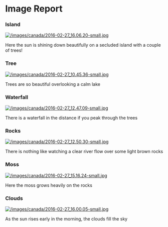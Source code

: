 # Image Report

### Island
[![/images/canada/2016-02-27_16.06.20-small.jpg](/images/canada/2016-02-27_16.06.20-small.jpg)](/images/canada/2016-02-27_16.06.20.jpg)

Here the sun is shining down beautifully on a secluded island with a couple of trees!

### Tree
[![/images/canada/2016-02-27_10.45.36-small.jpg](/images/canada/2016-02-27_10.45.36-small.jpg)](/images/canada/2016-02-27_10.45.36.jpg)

Trees are so beautiful overlooking a calm lake

### Waterfall
[![/images/canada/2016-02-27_12.47.09-small.jpg](/images/canada/2016-02-27_12.47.09-small.jpg)](/images/canada/2016-02-27_12.47.09.jpg)

There is a waterfall in the distance if you peak through the trees

### Rocks
[![/images/canada/2016-02-27_12.50.30-small.jpg](/images/canada/2016-02-27_12.50.30-small.jpg)](/images/canada/2016-02-27_12.50.30.jpg)

There is nothing like watching a clear river flow over some light brown rocks

### Moss
[![/images/canada/2016-02-27_15.16.24-small.jpg](/images/canada/2016-02-27_15.16.24-small.jpg)](/images/canada/2016-02-27_15.16.24.jpg)

Here the moss grows heavily on the rocks

### Clouds
[![/images/canada/2016-02-27_16.00.05-small.jpg](/images/canada/2016-02-27_16.00.05-small.jpg)](/images/canada/2016-02-27_16.00.05.jpg)

As the sun rises early in the morning, the clouds fill the sky